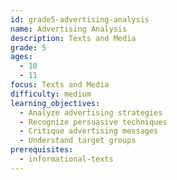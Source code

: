 ```yaml
---
id: grade5-advertising-analysis
name: Advertising Analysis
description: Texts and Media
grade: 5
ages:
  - 10
  - 11
focus: Texts and Media
difficulty: medium
learning_objectives:
  - Analyze advertising strategies
  - Recognize persuasive techniques
  - Critique advertising messages
  - Understand target groups
prerequisites:
  - informational-texts
---
```


